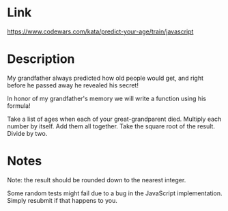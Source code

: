 # Link
https://www.codewars.com/kata/predict-your-age/train/javascript

# Description
My grandfather always predicted how old people would get, and right before he passed away he revealed his secret!

In honor of my grandfather's memory we will write a function using his formula!

Take a list of ages when each of your great-grandparent died.
Multiply each number by itself.
Add them all together.
Take the square root of the result.
Divide by two.

# Notes
Note: the result should be rounded down to the nearest integer.

Some random tests might fail due to a bug in the JavaScript implementation. Simply resubmit if that happens to you.